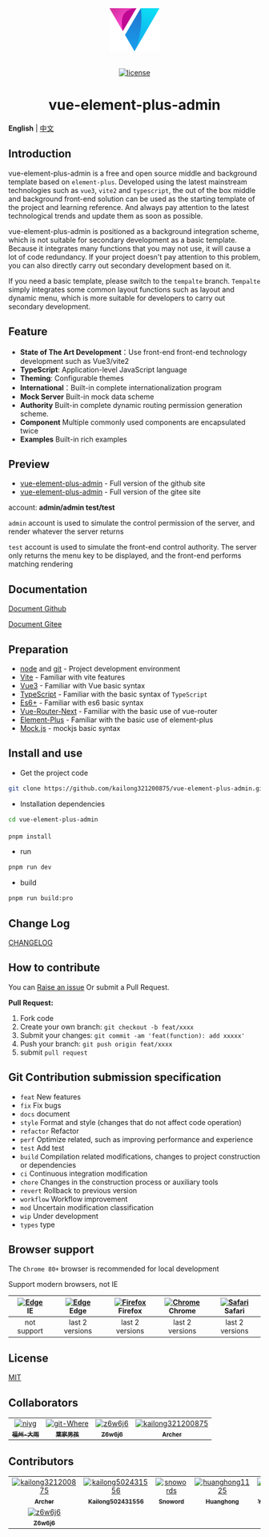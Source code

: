 <div align="center"> <a href="https://github.com/kailong321200875/vue-element-plus-admin"> <img width="100" src="./public/logo.png"> </a> <br> <br>

[![license](https://img.shields.io/github/license/kailong321200875/vue-element-plus-admin.svg)](LICENSE)

<h1>vue-element-plus-admin</h1>
</div>

**English** | [中文](./README.zh-CN.md)

## Introduction

vue-element-plus-admin is a free and open source middle and background template based on `element-plus`. Developed using the latest mainstream technologies such as `vue3`, `vite2` and `typescript`, the out of the box middle and background front-end solution can be used as the starting template of the project and learning reference. And always pay attention to the latest technological trends and update them as soon as possible.

vue-element-plus-admin is positioned as a background integration scheme, which is not suitable for secondary development as a basic template. Because it integrates many functions that you may not use, it will cause a lot of code redundancy. If your project doesn't pay attention to this problem, you can also directly carry out secondary development based on it.

If you need a basic template, please switch to the `tempalte` branch. `Tempalte` simply integrates some common layout functions such as layout and dynamic menu, which is more suitable for developers to carry out secondary development.

## Feature

- **State of The Art Development**：Use front-end front-end technology development such as Vue3/vite2
- **TypeScript**: Application-level JavaScript language
- **Theming**: Configurable themes
- **International**：Built-in complete internationalization program
- **Mock Server** Built-in mock data scheme
- **Authority** Built-in complete dynamic routing permission generation scheme.
- **Component** Multiple commonly used components are encapsulated twice
- **Examples** Built-in rich examples

## Preview

- [vue-element-plus-admin](https://element-plus-admin.cn/) - Full version of the github site
- [vue-element-plus-admin](https://kailong110120130.gitee.io/vue-element-plus-admin) - Full version of the gitee site

account: **admin/admin test/test**

`admin` account is used to simulate the control permission of the server, and render whatever the server returns

`test` account is used to simulate the front-end control authority. The server only returns the menu key to be displayed, and the front-end performs matching rendering

## Documentation

[Document Github](https://element-plus-admin-doc.cn/)

[Document Gitee](https://kailong110120130.gitee.io/vue-element-plus-admin-doc)

## Preparation

- [node](http://nodejs.org/) and [git](https://git-scm.com/) - Project development environment
- [Vite](https://vitejs.dev/) - Familiar with vite features
- [Vue3](https://v3.vuejs.org/) - Familiar with Vue basic syntax
- [TypeScript](https://www.typescriptlang.org/) - Familiar with the basic syntax of `TypeScript`
- [Es6+](http://es6.ruanyifeng.com/) - Familiar with es6 basic syntax
- [Vue-Router-Next](https://next.router.vuejs.org/) - Familiar with the basic use of vue-router
- [Element-Plus](https://element-plus.org/) - Familiar with the basic use of element-plus
- [Mock.js](https://github.com/nuysoft/Mock) - mockjs basic syntax

## Install and use

- Get the project code

```bash
git clone https://github.com/kailong321200875/vue-element-plus-admin.git
```

- Installation dependencies

```bash
cd vue-element-plus-admin

pnpm install

```

- run

```bash
pnpm run dev
```

- build

```bash
pnpm run build:pro
```

## Change Log

[CHANGELOG](./CHANGELOG.md)

## How to contribute

You can [Raise an issue](https://github.com/kailong321200875/vue-element-plus-admin/issues/new) Or submit a Pull Request.

**Pull Request:**

1. Fork code
2. Create your own branch: `git checkout -b feat/xxxx`
3. Submit your changes: `git commit -am 'feat(function): add xxxxx'`
4. Push your branch: `git push origin feat/xxxx`
5. submit `pull request`

## Git Contribution submission specification

- `feat` New features
- `fix` Fix bugs
- `docs` document
- `style` Format and style (changes that do not affect code operation)
- `refactor` Refactor
- `perf` Optimize related, such as improving performance and experience
- `test` Add test
- `build` Compilation related modifications, changes to project construction or dependencies
- `ci` Continuous integration modification
- `chore` Changes in the construction process or auxiliary tools
- `revert` Rollback to previous version
- `workflow` Workflow improvement
- `mod` Uncertain modification classification
- `wip` Under development
- `types` type

## Browser support

The `Chrome 80+` browser is recommended for local development

Support modern browsers, not IE

| [<img src="https://raw.githubusercontent.com/alrra/browser-logos/master/src/archive/internet-explorer_9-11/internet-explorer_9-11_48x48.png" alt=" Edge" width="24px" height="24px" />](http://godban.github.io/browsers-support-badges/)</br>IE | [<img src="https://raw.githubusercontent.com/alrra/browser-logos/master/src/edge/edge_48x48.png" alt=" Edge" width="24px" height="24px" />](http://godban.github.io/browsers-support-badges/)</br>Edge | [<img src="https://raw.githubusercontent.com/alrra/browser-logos/master/src/firefox/firefox_48x48.png" alt="Firefox" width="24px" height="24px" />](http://godban.github.io/browsers-support-badges/)</br>Firefox | [<img src="https://raw.githubusercontent.com/alrra/browser-logos/master/src/chrome/chrome_48x48.png" alt="Chrome" width="24px" height="24px" />](http://godban.github.io/browsers-support-badges/)</br>Chrome | [<img src="https://raw.githubusercontent.com/alrra/browser-logos/master/src/safari/safari_48x48.png" alt="Safari" width="24px" height="24px" />](http://godban.github.io/browsers-support-badges/)</br>Safari |
| :-: | :-: | :-: | :-: | :-: |
| not support | last 2 versions | last 2 versions | last 2 versions | last 2 versions |

## License

[MIT](./LICENSE)

## Collaborators

<!-- readme: collaborators -start -->
<table>
<tr>
    <td align="center">
        <a href="https://github.com/niyg">
            <img src="https://avatars.githubusercontent.com/u/14817820?v=4" width="100;" alt="niyg"/>
            <br />
            <sub><b>福州-大雨</b></sub>
        </a>
    </td>
    <td align="center">
        <a href="https://github.com/git-Where">
            <img src="https://avatars.githubusercontent.com/u/16344566?v=4" width="100;" alt="git-Where"/>
            <br />
            <sub><b>葉家男孩</b></sub>
        </a>
    </td>
    <td align="center">
        <a href="https://github.com/z6w6j6">
            <img src="https://avatars.githubusercontent.com/u/23661303?v=4" width="100;" alt="z6w6j6"/>
            <br />
            <sub><b>Z6w6j6</b></sub>
        </a>
    </td>
    <td align="center">
        <a href="https://github.com/kailong321200875">
            <img src="https://avatars.githubusercontent.com/u/32283845?v=4" width="100;" alt="kailong321200875"/>
            <br />
            <sub><b>Archer</b></sub>
        </a>
    </td></tr>
</table>
<!-- readme: collaborators -end -->

## Contributors

<!-- readme: contributors -start -->
<table>
<tr>
    <td align="center">
        <a href="https://github.com/kailong321200875">
            <img src="https://avatars.githubusercontent.com/u/32283845?v=4" width="100;" alt="kailong321200875"/>
            <br />
            <sub><b>Archer</b></sub>
        </a>
    </td>
    <td align="center">
        <a href="https://github.com/kailong502431556">
            <img src="https://avatars.githubusercontent.com/u/30221169?v=4" width="100;" alt="kailong502431556"/>
            <br />
            <sub><b>Kailong502431556</b></sub>
        </a>
    </td>
    <td align="center">
        <a href="https://github.com/snowords">
            <img src="https://avatars.githubusercontent.com/u/22708432?v=4" width="100;" alt="snowords"/>
            <br />
            <sub><b>Snoword</b></sub>
        </a>
    </td>
    <td align="center">
        <a href="https://github.com/huanghong1125">
            <img src="https://avatars.githubusercontent.com/u/12794817?v=4" width="100;" alt="huanghong1125"/>
            <br />
            <sub><b>Huanghong</b></sub>
        </a>
    </td>
    <td align="center">
        <a href="https://github.com/amifed">
            <img src="https://avatars.githubusercontent.com/u/36906371?v=4" width="100;" alt="amifed"/>
            <br />
            <sub><b>Yangyu</b></sub>
        </a>
    </td>
    <td align="center">
        <a href="https://github.com/WuYihui">
            <img src="https://avatars.githubusercontent.com/u/29938095?v=4" width="100;" alt="WuYihui"/>
            <br />
            <sub><b>WuYihui</b></sub>
        </a>
    </td></tr>
<tr>
    <td align="center">
        <a href="https://github.com/z6w6j6">
            <img src="https://avatars.githubusercontent.com/u/23661303?v=4" width="100;" alt="z6w6j6"/>
            <br />
            <sub><b>Z6w6j6</b></sub>
        </a>
    </td></tr>
</table>
<!-- readme: contributors -end -->
